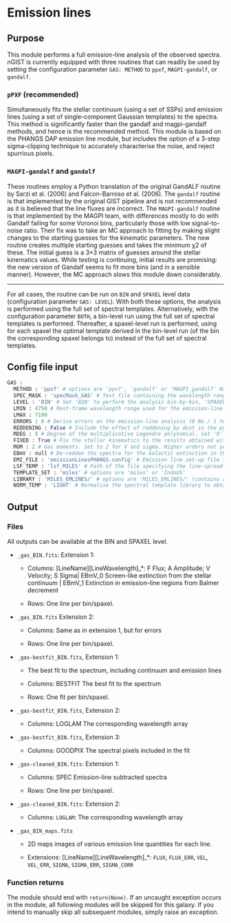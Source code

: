 # Emission lines  

## Purpose 

This module performs a full emission-line analysis of the observed spectra. nGIST is currently equipped with three routines that can readily be used by setting the configuration parameter `GAS: METHOD` to `ppxf`, `MAGPI-gandalf`, or `gandalf`.

### `pPXF` (recommended)
Simultaneously fits the stellar continuum (using a set of SSPs) and emission lines (using a set of single-component Gaussian templates) to the spectra. This method is significantly faster than the gandalf and magpi-gandalf methods, and hence is the recommended method. This module is based on the PHANGS DAP emission line module, but includes the option of a 3-step sigma-clipping technique to accurately characterise the noise, and reject spurrious pixels. 

### `MAGPI-gandalf` and `gandalf`
These routines employ a Python translation of the original GandALF routine by Sarzi et al. (2006) and Falcon-Barroso et al. (2006). The `gandalf` routine is that implemented by the original GIST pipeline and is not recommended as it is believed that the line fluxes are incorrect. The `MAGPI-gandalf` routine is that implemented by the MAGPI team, with differences mostly to do with Gandalf failing for some Voronoi bins, particularly those with low signal-to-noise ratio. Their fix was to take an MC approach to fitting by making slight changes to the starting guesses for the kinematic parameters. The new routine creates multiple
starting guesses and takes the minimum χ2 of these. The initial guess is a 3×3 matrix of guesses around the stellar kinematics values. While testing is continuing, initial results are promising: the
new version of Gandalf seems to fit more bins (and in a sensible manner). However, the MC approach slows this module down considerably. 

---

For all cases, the routine can be run on `BIN` and `SPAXEL` level data (configuration parameter `GAS: LEVEL`). With both these options, the analysis is performed using the full set of spectral templates. Alternatively, with the configuration parameter `BOTH`, a bin-level run using the full set of spectral templates is performed. Thereafter, a spaxel-level run is performed, using for each spaxel the optimal template derived in the bin-level run (of the bin the corresponding spaxel belongs to) instead of the full set of spectral templates.

## Config file input 

```py
GAS :
  METHOD : 'ppxf' # options are 'ppxf', 'gandalf' or 'MAGPI_gandalf' Name of the routine in emissionLines/ (without .py) to perform the tasks. Set 'False' to turn off module. 
  SPEC_MASK : 'specMask_GAS' # Text file containing the wavelength ranges to be masked.
  LEVEL : 'BIN' # Set 'BIN' to perform the analysis bin-by-bin, 'SPAXEL' for a spaxel-by-spaxel analysis, and 'BOTH' to perform a spaxel-by-spaxel analysis that is informed by a previous bin-by-bin analysis.
  LMIN : 4750 # Rest-frame wavelength range used for the emission-line analysis [in Angst.]
  LMAX : 7100
  ERRORS : 0 # Derive errors on the emission-line analysis (0 No / 1 Yes). Note: Due to limitations in pyGandALF, this is currently not possible. We expect a new pyGandALF version to be published soon.
  REDDENING : False # Include the effect of reddening by dust in the pyGandALF fit. Put in the form 0.1,0.1 without any spaces. If you intend to use multiplicative polynomials instead, set REDDENING to 'False' and add a MDEG keyword in the GAS section to set the polynomial order. Additive polynomials cannot be used with pyGandALF.
  MDEG : 8 # Degree of the multiplicative Legendre polynomial. Set '0' to not include any multiplicative polynomials.
  FIXED : True # Fix the stellar kinematics to the results obtained with the stellar kinematics module [True / False]
  MOM : 2 # Gas moments. Set to 2 for V and sigma. Higher orders not yet tested
  EBmV : null # De-redden the spectra for the Galactic extinction in the direction of the target previously to the analysis. Use e.g. EBmV = A_v / 3.2
  EMI_FILE : 'emissionLinesPHANGS.config' # Emission line set-up file for emline fittet. The specified path is relative to the configDir path in defaultDir.
  LSF_TEMP : 'lsf_MILES' # Path of the file specifying the line-spread-function of the spectral templates. The specified path is relative to the configDir path in defaultDir.
  TEMPLATE_SET : 'miles' # options are 'miles' or 'IndoUS'
  LIBRARY : 'MILES_EMLINES/' # options are 'MILES_EMLINES/' (contains asmaller subset of templates sim to that used by PHANGS) 'MILES/', 'miles_ssp_ch', or 'IndoUS'
  NORM_TEMP : 'LIGHT' # Normalise the spectral template library to obtain light- or mass-weighted results [LIGHT / MASS]
```

## Output 

### Files

All outputs can be available at the BIN and SPAXEL level.

- `_gas_BIN.fits`: Extension 1:

    - Columns: [LineName][LineWavelength]_*: F Flux; A Amplitude; V Velocity; S Sigma| EBmV_0 Screen-like extinction from the stellar continuum | EBmV_1 Extinction in emission-line regions from Balmer decrement

    - Rows: One line per bin/spaxel.

- `_gas_BIN.fits` Extension 2:

    - Columns: Same as in extension 1, but for errors

    - Rows: One line per bin/spaxel.

- `_gas-bestfit_BIN.fits`, Extension 1:

    - The best fit to the spectrum, including continuum and emission lines

    - Columns: BESTFIT The best fit to the spectrum

    - Rows: One fit per bin/spaxel.

- `_gas-bestfit_BIN.fits`, Extension 2:

    - Columns: LOGLAM The corresponding wavelength array

- `_gas-bestfit_BIN.fits`, Extension 3:

    - Columns: GOODPIX The spectral pixels included in the fit

- `_gas-cleaned_BIN.fits`: Extension 1:

    - Columns: SPEC Emission-line subtracted spectra

    - Rows: One line per bin/spaxel.

- `_gas-cleaned_BIN.fits`: Extension 2:

    - Columns: `LOGLAM`: The corresponding wavelength array

- `_gas_BIN_maps.fits`

    - 2D maps images of various emission line quantities for each line.

    - Extensions: [LineName][LineWavelength]_*: `FLUX`, `FLUX_ERR`, `VEL`, `VEL_ERR`, `SIGMA`, `SIGMA_ERR`, `SIGMA_CORR`

### Function returns

The module should end with `return(None)`. If an uncaught exception occurs in the module, all following modules will be skipped for this galaxy. If you intend to manually skip all subsequent modules, simply raise an exception.